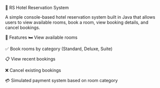 
🏨 RS Hotel Reservation System


A simple console-based hotel reservation system built in Java that allows users to view available rooms, book a room, view booking details, and cancel bookings.

📌 Features
🛏️ View available rooms

✅ Book rooms by category (Standard, Deluxe, Suite)

📋 View recent bookings

❌ Cancel existing bookings

💳 Simulated payment system based on room category





